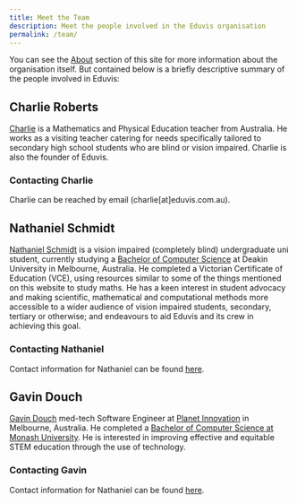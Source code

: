 ```yaml
---
title: Meet the Team
description: Meet the people involved in the Eduvis organisation
permalink: /team/
---
```


You can see the [About](/about/) section of this site for more information about the organisation itself. But contained below is a briefly descriptive summary of the people involved in Eduvis:

## Charlie Roberts

[Charlie](https://www.linkedin.com/in/charlie-roberts-97505455/) is a Mathematics and Physical Education teacher from Australia. He works as a visiting teacher catering for needs specifically tailored to secondary high school students who are blind or vision impaired. Charlie is also the founder of Eduvis.

### Contacting Charlie

Charlie can be reached by email (charlie[at]eduvis.com.au).

## Nathaniel Schmidt

[Nathaniel Schmidt](http://njschmidt.id.au/) is a vision impaired (completely blind) undergraduate uni student, currently studying a [Bachelor of Computer Science](https://www.deakin.edu.au/current-students-courses/course.php?course=S306&year=2021) at Deakin University in Melbourne, Australia. He completed a Victorian Certificate of Education (VCE), using resources similar to some of the things mentioned on this website to study maths. He has a keen interest in student advocacy and making scientific, mathematical and computational methods more accessible to a wider audience of vision impaired students, secondary, tertiary or otherwise; and endeavours to aid Eduvis and its crew in achieving this goal.

### Contacting Nathaniel

Contact information for Nathaniel can be found [here](https://njschmidt.id.au/contact).

## Gavin Douch

[Gavin Douch](https://gavindou.ch) med-tech Software Engineer at [Planet Innovation](https://planetinnovation.com/) in Melbourne, Australia. He completed a [Bachelor of Computer Science at Monash University](https://www.monash.edu/study/courses/find-a-course/computer-science-c2001). He is interested in improving effective and equitable STEM education through the use of technology.

### Contacting Gavin

Contact information for Nathaniel can be found [here](https://gavindou.ch/contact).
